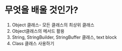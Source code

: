 무엇을 배울 것인가?
============
1. Object 클래스- 모든 클래스의 최상위 클래스
2. Object클래스의 메서드 활용
3. String, StringBuilder, StringBuffer 클래스, text block
4. Class 클래스 사용하기